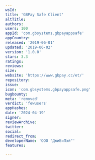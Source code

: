 ```yaml
---
wsId: 
title: 'GBPay Safe Client'
altTitle: 
authors: 
users: 100
appId: 'com.gbsystems.gbpayappsafe'
appCountry: 
released: '2019-06-01'
updated: '2019-06-02'
version: '1.0.0'
stars: 3.3
ratings: 
reviews: 
size: 
website: 'https://www.gbpay.cc/et/'
repository: 
issue: 
icon: 'com.gbsystems.gbpayappsafe.png'
bugbounty: 
meta: 'removed'
verdict: 'fewusers'
appHashes: 
date: '2024-04-19'
signer: 
reviewArchive: 
twitter: 
social: 
redirect_from: 
developerName: 'ООО "ДжиБиПэй"'
features: 

---
```


